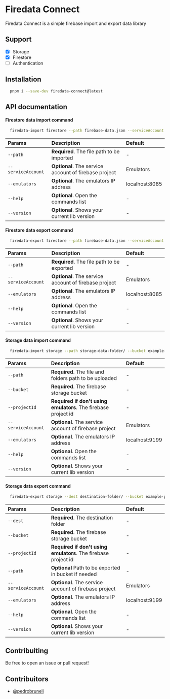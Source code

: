 # Firedata Connect

Firedata Connect is a simple firebase import and export data library
## Support
- [x]  Storage
- [x]  Firestore
- [ ]  Authentication

## Installation

```bash
  pnpm i --save-dev firedata-connect@latest
```
    
## API documentation

#### Firestore data import command

```bash
  firedata-import firestore --path firebase-data.json --serviceAccount serviceAccount.json
```

| Params   | Description                           | Default   |
| :---------- | :---------------------------------- | :-----   |
| `--path` | **Required**. The file path to be imported | -  |
| `--serviceAccount` | **Optional**. The service account of firebase project | Emulators  |
| `--emulators` | **Optional**. The emulators IP address | localhost:8085  |
| `--help` | **Optional**. Open the commands list | -  |
| `--version` | **Optional**. Shows your current lib version | -  |

####  Firestore data export command

```bash
  firedata-export firestore --path firebase-data.json --serviceAccount serviceAccount.json
```

| Params   | Description                           | Default   |
| :---------- | :---------------------------------- | :-----   |
| `--path` | **Required**. The file path to be exported | -  |
| `--serviceAccount` | **Optional**. The service account of firebase project | Emulators  |
| `--emulators` | **Optional**. The emulators IP address | localhost:8085  |
| `--help` | **Optional**. Open the commands list | -  |
| `--version` | **Optional**. Shows your current lib version | -  |

#### Storage data import command

```bash
  firedata-import storage --path storage-data-folder/ --bucket example-project.appspot.com --projectId example-project --serviceAccount serviceAccount.json
```

| Params   | Description                           | Default   |
| :---------- | :---------------------------------- | :-----   |
| `--path` | **Required**. The file and folders path to be uploaded | -  |
| `--bucket` | **Required**. The firebase storage bucket | -  |
| `--projectId` | **Required if don't using emulators**. The firebase project id | -  |
| `--serviceAccount` | **Optional**. The service account of firebase project | Emulators  |
| `--emulators` | **Optional**. The emulators IP address | localhost:9199  |
| `--help` | **Optional**. Open the commands list | -  |
| `--version` | **Optional**. Shows your current lib version | -  |

#### Storage data export command

```bash
  firedata-export storage --dest destination-folder/ --bucket example-project.appspot.com --projectId example-project --serviceAccount serviceAccount.json
```

| Params   | Description                           | Default   |
| :---------- | :---------------------------------- | :-----   |
| `--dest` | **Required**. The destination folder | -  |
| `--bucket` | **Required**. The firebase storage bucket | -  |
| `--projectId` | **Required if don't using emulators**. The firebase project id | -  |
| `--path` | **Optional** Path to be exported in bucket if needed | -  |
| `--serviceAccount` | **Optional**. The service account of firebase project | Emulators  |
| `--emulators` | **Optional**. The emulators IP address | localhost:9199  |
| `--help` | **Optional**. Open the commands list | -  |
| `--version` | **Optional**. Shows your current lib version | -  |

## Contribuiting

Be free to open an issue or pull request!

## Contribuitors

- [@pedrobruneli](https://www.github.com/pedrobruneli)

